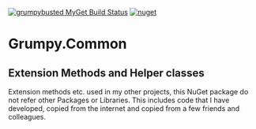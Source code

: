 [![grumpybusted MyGet Build Status](https://www.myget.org/BuildSource/Badge/grumpybusted?identifier=cf0755d5-5228-4ae4-937c-13d5b267da0b)](https://www.myget.org/feed/grumpybusted/package/nuget/Grumpy.Common)
[![nuget](https://img.shields.io/nuget/v/Grumpy.Common.svg)](https://www.nuget.org/packages/Grumpy.Common/)

# Grumpy.Common
Extension Methods and Helper classes
------------------------------------
Extension methods etc. used in my other projects, this NuGet package do not refer other Packages or Libraries.
This includes code that I have developed, copied from the internet and copied from a few friends and colleagues.

